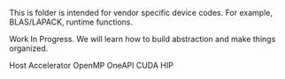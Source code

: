 This is folder is intended for vendor specific device codes.
For example, BLAS/LAPACK, runtime functions.

Work In Progress. We will learn how to build abstraction and make things organized.

Host
Accelerator
OpenMP
OneAPI
CUDA
HIP
